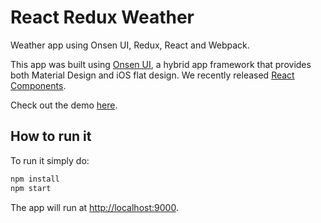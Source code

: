 # React Redux Weather

Weather app using Onsen UI, Redux, React and Webpack.

This app was built using [Onsen UI](https://onsen.io/), a hybrid app framework that provides both Material Design and iOS flat design. We recently released [React Components](https://onsen.io/v2/react.html).

Check out the demo [here](http://argelius.github.io/react-onsenui-redux-weather/demo.html).

## How to run it

To run it simply do:

```bash
npm install
npm start
```

The app will run at [http://localhost:9000](http://localhost:9000).
